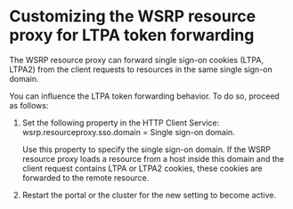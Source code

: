 # Customizing the WSRP resource proxy for LTPA token forwarding

The WSRP resource proxy can forward single sign-on cookies (LTPA, LTPA2) from the client requests to resources in the same single sign-on domain.

You can influence the LTPA token forwarding behavior. To do so, proceed as follows:

1.  Set the following property in the HTTP Client Service: wsrp.resourceproxy.sso.domain = Single sign-on domain.

    Use this property to specify the single sign-on domain. If the WSRP resource proxy loads a resource from a host inside this domain and the client request contains LTPA or LTPA2 cookies, these cookies are forwarded to the remote resource.

2.  Restart the portal or the cluster for the new setting to become active.



